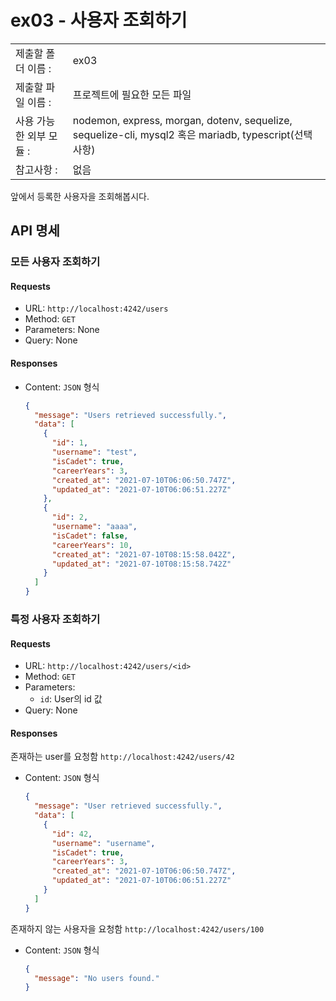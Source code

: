 # ex03 - 사용자 조회하기

|                         |                                                                                                        |
| :---------------------- | ------------------------------------------------------------------------------------------------------ |
| 제출할 폴더 이름 :      | ex03                                                                                                   |
| 제출할 파일 이름 :      | 프로젝트에 필요한 모든 파일                                                                            |
| 사용 가능한 외부 모듈 : | nodemon, express, morgan, dotenv, sequelize, sequelize-cli, mysql2 혹은 mariadb, typescript(선택 사항) |
| 참고사항 :              | 없음                                                                                                   |

앞에서 등록한 사용자을 조회해봅시다.

## API 명세

### 모든 사용자 조회하기

#### Requests

- URL: `http://localhost:4242/users`
- Method: `GET`
- Parameters: None
- Query: None

#### Responses

- Content: `JSON` 형식

  ```json
  {
    "message": "Users retrieved successfully.",
    "data": [
      {
        "id": 1,
        "username": "test",
        "isCadet": true,
        "careerYears": 3,
        "created_at": "2021-07-10T06:06:50.747Z",
        "updated_at": "2021-07-10T06:06:51.227Z"
      },
      {
        "id": 2,
        "username": "aaaa",
        "isCadet": false,
        "careerYears": 10,
        "created_at": "2021-07-10T08:15:58.042Z",
        "updated_at": "2021-07-10T08:15:58.742Z"
      }
    ]
  }
  ```

### 특정 사용자 조회하기

#### Requests

- URL: `http://localhost:4242/users/<id>`
- Method: `GET`
- Parameters:
  - `id`: User의 id 값
- Query: None

#### Responses

존재하는 user를 요청함 `http://localhost:4242/users/42`

- Content: `JSON` 형식

  ```json
  {
    "message": "User retrieved successfully.",
    "data": [
      {
        "id": 42,
        "username": "username",
        "isCadet": true,
        "careerYears": 3,
        "created_at": "2021-07-10T06:06:50.747Z",
        "updated_at": "2021-07-10T06:06:51.227Z"
      }
    ]
  }
  ```

존재하지 않는 사용자을 요청함 `http://localhost:4242/users/100`

- Content: `JSON` 형식

  ```json
  {
    "message": "No users found."
  }
  ```
